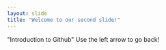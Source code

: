 ```yaml
---
layout: slide
title: "Welcome to our second slide!"
---
```

"Introduction to Github"
Use the left arrow to go back!
